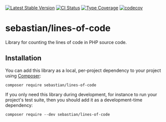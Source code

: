 [![Latest Stable Version](https://poser.pugx.org/sebastian/lines-of-code/v/stable.png)](https://packagist.org/packages/sebastian/lines-of-code)
[![CI Status](https://github.com/sebastianbergmann/lines-of-code/workflows/CI/badge.svg)](https://github.com/sebastianbergmann/lines-of-code/actions)
[![Type Coverage](https://shepherd.dev/github/sebastianbergmann/lines-of-code/coverage.svg)](https://shepherd.dev/github/sebastianbergmann/lines-of-code)
[![codecov](https://codecov.io/gh/sebastianbergmann/lines-of-code/branch/main/graph/badge.svg)](https://codecov.io/gh/sebastianbergmann/lines-of-code)

# sebastian/lines-of-code

Library for counting the lines of code in PHP source code.

## Installation

You can add this library as a local, per-project dependency to your project using [Composer](https://getcomposer.org/):

```
composer require sebastian/lines-of-code
```

If you only need this library during development, for instance to run your project's test suite, then you should add it
as a development-time dependency:

```
composer require --dev sebastian/lines-of-code
```
